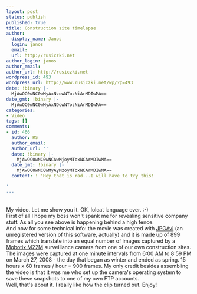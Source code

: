 ```yaml
---
layout: post
status: publish
published: true
title: Construction site timelapse
author:
  display_name: Janos
  login: janos
  email: 
  url: http://rusiczki.net
author_login: janos
author_email: 
author_url: http://rusiczki.net
wordpress_id: 493
wordpress_url: http://www.rusiczki.net/wp/?p=493
date: !binary |-
  MjAwOC0wNC0wMyAxNzowNTozNiArMDIwMA==
date_gmt: !binary |-
  MjAwOC0wNC0wMyAxNDowNTozNiArMDIwMA==
categories:
- Video
tags: []
comments:
- id: 466
  author: RS
  author_email: 
  author_url: ''
  date: !binary |-
    MjAwOC0wNC0wNCAwMjoyMToxNCArMDIwMA==
  date_gmt: !binary |-
    MjAwOC0wNC0wMyAyMzoyMToxNCArMDIwMA==
  content: ! 'Hey that is rad...I will have to try this!

'
---
```

<p><object type="application/x-shockwave-flash" width="500" height="369" data="http://www.vimeo.com/moogaloop.swf?clip_id=844461&amp;server=www.vimeo.com&amp;fullscreen=1&amp;show_title=1&amp;show_byline=1&amp;show_portrait=0&amp;color=ffffff"><param name="quality" value="best" /><param name="allowfullscreen" value="true" /><param name="scale" value="showAll" /><param name="movie" value="http://www.vimeo.com/moogaloop.swf?clip_id=844461&amp;server=www.vimeo.com&amp;fullscreen=1&amp;show_title=1&amp;show_byline=1&amp;show_portrait=0&amp;color=ffffff" /></object><br />
My video. Let me show you it. OK, lolcat language over. :-)<br />
First of all I hope my boss won't spank me for revealing sensitive company stuff. As all you see above is happening behind a high fence.<br />
And now for some technical info: the movie was created with <a href="http://www.ndrw.co.uk/">JPGAvi</a> (an unregistered version of this software, actually) and it is made up of 899 frames which translate into an equal number of images captured by a <a href="http://www.mobotix.com/other/products/m22m_camera_series">Mobotix M22M</a> surveillance camera from one of our own construction sites. The images were captured at one minute intervals from 6:00 AM to 8:59 PM on March 27, 2008 - the day that began as winter and ended as spring. 15 hours x 60 frames / hour = 900 frames. My only credit besides assembling the video is that it was me who set up the camera's operating system to save these snapshots to one of my own FTP accounts.<br />
Well, that's about it. I really like how the clip turned out. Enjoy!</p>

